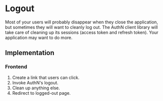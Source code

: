 # Logout

Most of your users will probably disappear when they close the application, but sometimes they will
want to cleanly log out. The AuthN client library will take care of cleaning up its sessions
(access token and refresh token). Your application may want to do more.

## Implementation

### Frontend

1. Create a link that users can click.
2. Invoke AuthN's logout.
3. Clean up anything else.
4. Redirect to logged-out page.
